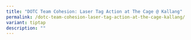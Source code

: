 ```yaml
---
title: "DOTC Team Cohesion: Laser Tag Action at The Cage @ Kallang"
permalink: /dotc-team-cohesion-laser-tag-action-at-the-cage-kallang/
variant: tiptap
description: ""
---
```

